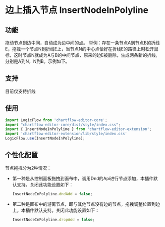 # 边上插入节点 InsertNodeInPolyline
## 功能
拖动节点到边中间，自动成为边中间的点。
举例：存在一条节点A到节点B的折线E，拖拽一个节点N到折线E上，当节点N的中心点恰好在折线E的路径上时松开鼠标，这时节点N就成为A与B的中间节点，原来的边E被删除，生成两条新的折线，分别是A到N，N到B。示例如下。
<example href="/examples/#/extension/InserNodeInPolyline" :height="450" ></example>

## 支持
目前仅支持折线

## 使用
```js
import LogicFlow from 'chartflow-editor-core';
import "chartflow-editor-core/dist/style/index.css";
import { InsertNodeInPolyline } from 'chartflow-editor-extension';
import 'chartflow-editor-extension/lib/style/index.css'
LogicFlow.use(InsertNodeInPolyline);
```
## 个性化配置
节点拖拽分为2种情况：
- 第一种是从控制面板拖拽到画布中，调用Dnd的Api进行节点添加，本插件默认支持。关闭此功能设置如下：
    ```js
    InsertNodeInPolyline.dndAdd = false;
    ```
- 第二种是画布中的游离节点，即与其他节点没有边的节点，拖拽调整位置到边上，本插件默认支持。关闭此功能设置如下：
    ```js
    InsertNodeInPolyline.dropAdd = false;
    ```